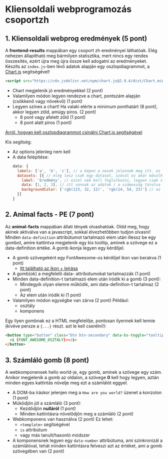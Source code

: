 # Kliensoldali webprogramozás csoportzh

## 1. Kliensoldali webprog eredmények (5 pont)
A **frontend-results** mappában egy csoport zh eredményei láthatóak. Elég nehezen állapítható meg bármilyen statisztika, mert nincs egy rendes összesítés, ezért újra meg újra össze kell adogatni az eredményeket. Készíts az `index.js`-ben lévő adatok alapján egy oszlopdiagrammot, a [Chart.js](https://www.chartjs.org/) segítségével!

```html
<script src="https://cdn.jsdelivr.net/npm/chart.js@2.9.4/dist/Chart.min.js"></script>
```

- Chart megjelenik jó eredményekkel (2 pont)
- Valamilyen módon legyen rendezve a chart, pontszám alapján (csökkenő vagy növekvő) (1 pont)
- Legyen színes a chart! Ha valaki elérte a minimum ponthatárt (8 pont), akkor legyen zöld, amúgy piros. (2 pont)
  - 8 pont vagy afelett zöld (1 pont)
  - 8 pont alatt piros (1 pont)

[Arról, hogyan kell oszlopdiagrammot csinálni Chart.js segítségével](https://www.chartjs.org/docs/latest/charts/bar.html)

Kis segítség:
- Az options jelenleg nem kell
- A data felépítése:
  ```js
  data: {
    labels: ['a', 'b', 'c'], // a képen a nevek jelennek meg itt. ez az alsó sor
    datasets: [{ // elég lesz csak egy dataset, szóval ez akár másolható is innen
      label: 'Eredmény', // ezzel nem kell foglalkozni, legyen csak simán Eredmény
      data: [1, 2, 3], // itt vannak az adatok / a számosság tárolva
      backgroundColor: ['rgb(123, 32, 12)', 'rgb(14, 54, 23)'] // az oszlopok színei. ügyelni kell arra, hogy index alapján figyeli, tehát ha itt az ötödiket akarom hogy fekete legyen, akkor a data 5. eleméből készült oszlop lesz fekete
    }]
  }
  ```

## 2. Animal facts - PE (7 pont)
Az **animal-facts** mappában állati tények olvashatóak. Oldd meg, hogy akinek aktiválva van a javascript, sokkal élvezhetőbben tudjon olvasni! Minden `data-definition` attribútumot tartalmazó elem után illessz be egy gombot, amire kattintva megjelenik egy kis tooltip, aminek a szövege ez a data-definition értéke. A gomb ikonja legyen egy kérdőjel.

- A gomb szövegeként egy FontAwesome-os kérdőjel ikon van berakva (1 pont)
  - [Itt található az ikon + leírása](https://fontawesome.com/icons/question?style=solid)
- A gomb(ok) a megfelelő data- attribútumokat tartalmazzák (1 pont)
- Minden data-definition-t tartalmazó elem után íródik ki a gomb (3 pont):
  - Mindegyik olyan elemre működik, ami data-definition-t tartalmaz (2 pont)
  - Az elem után íródik ki (1 pont)
- Valamilyen módon egységbe van zárva (2 pont)
  Például:
  - osztály
  - komponens

Egy ilyen gombnak ez a HTML megfelelője, pontosan ilyennek kell lennie (kivéve persze a `{...}` részt. azt le kell cserélni!):
```html
<button type="button" class="btn btn-secondary" data-bs-toggle="tooltip" data-bs-placement="top" title={AZ_A_SZÖVEG_AMIT_MEG_AKAROK_JELENÍTENI}>
  <i {FONT_AWESOME_OSZTÁLY}></i>
</button>
```

## 3. Számláló gomb (8 pont)
A webkomponensek hello world-je, egy gomb, aminek a szövege egy szám. Amikor megjelenik a gomb az oldalon, a szövege **0** kell hogy legyen, aztán minden egyes kattintás növelje meg ezt a számlálót eggyel.


- A DOM-ba íráskor jelenjen meg a `How are you world?` üzenet a konzolon (1 pont)
- Múködjön jól a számláló (3 pont):
  - Kezdődjön **nulláról** (1 pont)
  - Minden kattintásra növelődjön meg a számláló (2 pont)
- Webkomponens van használva (2 pont)
  Ez lehet:
  - `<template>` segítségével
  - `is` attribútum
  - vagy más tanult/hasonló módszer
- A komponensnek legyen egy `data-number` attribútuma, ami szinkronizál a számlálóval, tehát minden kattintásra felveszi azt az értéket, ami a gomb szövegében van (2 pont)